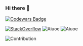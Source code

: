 ### Hi there 👋

[![Codewars Badge](https://www.codewars.com/users/devops.ruben/badges/large)](https://www.codewars.com/users/devops.ruben)

[![StackOverflow](https://github-readme-stackoverflow.vercel.app/?userID=10056538)](https://stackoverflow.com/users/10056538/ruben-cortez)
![Aiuoe](https://github-readme-stats.vercel.app/api?username=aiuoe&include_all_commits=true&count_private=true&show_icons=true&line_height=20&theme=radical&hide_border=true)
![Aiuoe](https://github-readme-stats.vercel.app/api/top-langs?username=aiuoe&show_icons=true&locale=en&layout=compact&theme=radical&hide_border=true)
<!-- ![](https://github-readme-streak-stats.herokuapp.com/?user=aiuoe&theme=tokyonight) -->
![Contribution](https://activity-graph.herokuapp.com/graph?username=aiuoe&theme=react-dark&hide_border=true&area=true)

<!--
**aiuoe/aiuoe** is a ✨ _special_ ✨ repository because its `README.md` (this file) appears on your GitHub profile.

Here are some ideas to get you started:

- 🔭 I’m currently working on ...
- 🌱 I’m currently learning ...
- 👯 I’m looking to collaborate on ...
- 🤔 I’m looking for help with ...
- 💬 Ask me about ...
- 📫 How to reach me: ...
- 😄 Pronouns: ...
- ⚡ Fun fact: ...
-->

